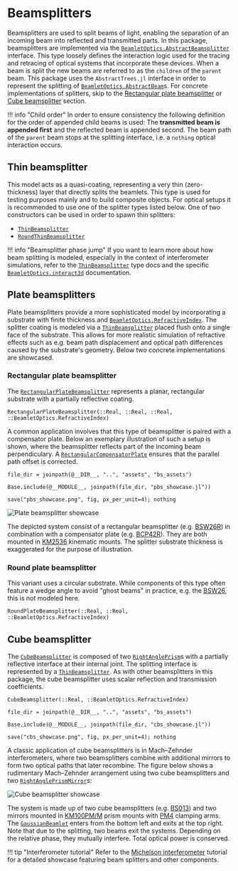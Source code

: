 # Beamsplitters

Beamsplitters are used to split beams of light, enabling the separation of an incoming beam into reflected and transmitted parts. In this package, beamsplitters are implemented via the [`BeamletOptics.AbstractBeamsplitter`](@ref) interface. This type loosely defines the interaction logic used for the tracing and retracing of optical systems that incorporate these devices. When a beam is
split the new beams are referred to as the `children` of the `parent` beam. This package uses the `AbstractTrees.jl` interface in order to represent the splitting of [`BeamletOptics.AbstractBeam`](@ref)s.
For concrete implementations of splitters, skip to the [Rectangular plate beamsplitter](@ref) or [Cube beamsplitter](@ref) section.

!!! info "Child order"
    In order to ensure consistency the following definition for the order of appended child beams is used: The **transmitted beam is appended first** and the reflected beam is appended second.
    The beam path of the `parent` beam stops at the splitting interface, i.e. a `nothing` optical interaction occurs.


## Thin beamsplitter

This model acts as a quasi-coating, representing a very thin (zero-thickness) layer that directly splits the beamlets. This type is used for testing purposes mainly and to build composite objects. For optical setups it is recommended to use one of the splitter types listed below. One of two constructors can be used in order to spawn thin splitters:

- [`ThinBeamsplitter`](@ref)
- [`RoundThinBeamsplitter`](@ref)

!!! info "Beamsplitter phase jump"
    If you want to learn more about how beam splitting is modeled, especially in the context of interferometer simulations, refer to the [`ThinBeamsplitter`](@ref) type docs and the specific [`BeamletOptics.interact3d`](@ref) documentation.

## Plate beamsplitters

Plate beamsplitters provide a more sophisticated model by incorporating a substrate with finite thickness and [`BeamletOptics.RefractiveIndex`](@ref). The splitter coating is modeled via a [`ThinBeamsplitter`](@ref) placed flush onto a single face of the substrate. This allows for more realistic simulation of refractive effects such as e.g. beam path displacement and optical path differences caused by the substrate's geometry. Below two concrete implementations are showcased.

### Rectangular plate beamsplitter

The [`RectangularPlateBeamsplitter`](@ref) represents a planar, rectangular substrate with a partially reflective coating. 

```@docs; canonical=false
RectangularPlateBeamsplitter(::Real, ::Real, ::Real, ::BeamletOptics.RefractiveIndex)
```

A common application involves that this type of beamsplitter is paired with a compensator plate. Below an exemplary illustration of such a setup is shown, where the beamsplitter reflects part of the incoming beam perpendiculary. A [`RectangularCompensatorPlate`](@ref) ensures that the parallel path offset is corrected.

```@eval
file_dir = joinpath(@__DIR__, "..", "assets", "bs_assets")

Base.include(@__MODULE__, joinpath(file_dir, "pbs_showcase.jl"))

save("pbs_showcase.png", fig, px_per_unit=4); nothing
```

![Plate beamsplitter showcase](pbs_showcase.png)

The depicted system consist of a rectangular beamsplitter (e.g. [BSW26R](https://www.thorlabs.com/thorproduct.cfm?partnumber=BSW26R)) in combination with a compensator plate (e.g. [BCP42R](https://www.thorlabs.com/thorproduct.cfm?partnumber=BCP42R)). They are both mounted in [KM2536](https://www.thorlabs.com/thorproduct.cfm?partnumber=KM2536) kinematic mounts. The splitter substrate thickness is exaggerated for the purpose of illustration.

### Round plate beamsplitter

This variant uses a circular substrate. While components of this type often feature a wedge angle to avoid "ghost beams" in practice, e.g. the [BSW26](https://www.thorlabs.com/thorproduct.cfm?partnumber=BSW26), this is not modeled here.

```@docs; canonical=false
RoundPlateBeamsplitter(::Real, ::Real, ::BeamletOptics.RefractiveIndex)
```

## Cube beamsplitter

The [`CubeBeamsplitter`](@ref) is composed of two [`RightAnglePrism`](@ref)s with a partially reflective interface at their internal joint. The splitting interface is represented by a [`ThinBeamsplitter`](@ref). As with other beamsplitters in this package, the cube beamsplitter uses scalar reflection and transmission coefficients.

```@docs; canonical=false
CubeBeamsplitter(::Real, ::BeamletOptics.RefractiveIndex)
```

```@eval
file_dir = joinpath(@__DIR__, "..", "assets", "bs_assets")

Base.include(@__MODULE__, joinpath(file_dir, "cbs_showcase.jl"))

save("cbs_showcase.png", fig, px_per_unit=4); nothing
```

A classic application of cube beamsplitters is in Mach–Zehnder interferometers, where two beamsplitters combine with additional mirrors to form two optical paths that later recombine. The figure below shows a rudimentary Mach–Zehnder arrangement using two cube beamsplitters and two [`RightAnglePrismMirror`](@ref)s:

![Cube beamsplitter showcase](cbs_showcase.png)

The system is made up of two cube beamsplitters (e.g. [BS013](https://www.thorlabs.com/thorproduct.cfm?partnumber=BS013)) and two mirrors mounted in [KM100PM/M](https://www.thorlabs.com/thorproduct.cfm?partnumber=KM100PM/M) prism mounts with [PM4](https://www.thorlabs.com/thorproduct.cfm?partnumber=PM4) clamping arms. The [`GaussianBeamlet`](@ref) enters from the bottom left and exits at the top right. Note that due to the splitting, two beams exit the systems. Depending on the relative phase, they mutually interfere. Total optical power is conserved.

!!! tip "Interferometer tutorial"
    Refer to the [Michelson interferometer](@ref) tutorial for a detailed showcase featuring beam splitters and other components.